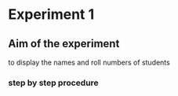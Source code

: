 # Experiment 1
## Aim of the experiment 
to display the names and roll numbers of students 

### step by step procedure 
